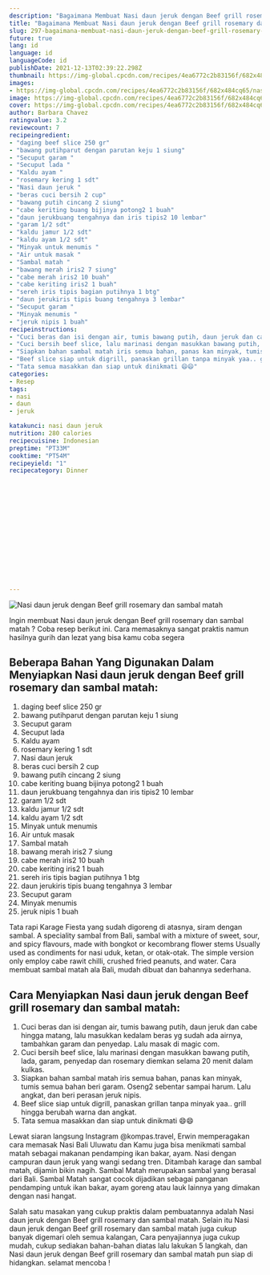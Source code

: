 ```yaml
---
description: "Bagaimana Membuat Nasi daun jeruk dengan Beef grill rosemary dan sambal matah Anti Gagal"
title: "Bagaimana Membuat Nasi daun jeruk dengan Beef grill rosemary dan sambal matah Anti Gagal"
slug: 297-bagaimana-membuat-nasi-daun-jeruk-dengan-beef-grill-rosemary-dan-sambal-matah-anti-gagal
future: true
lang: id
language: id
languageCode: id
publishDate: 2021-12-13T02:39:22.298Z 
thumbnail: https://img-global.cpcdn.com/recipes/4ea6772c2b83156f/682x484cq65/nasi-daun-jeruk-dengan-beef-grill-rosemary-dan-sambal-matah-foto-resep-utama.webp
images:
- https://img-global.cpcdn.com/recipes/4ea6772c2b83156f/682x484cq65/nasi-daun-jeruk-dengan-beef-grill-rosemary-dan-sambal-matah-foto-resep-utama.webp
image: https://img-global.cpcdn.com/recipes/4ea6772c2b83156f/682x484cq65/nasi-daun-jeruk-dengan-beef-grill-rosemary-dan-sambal-matah-foto-resep-utama.webp
cover: https://img-global.cpcdn.com/recipes/4ea6772c2b83156f/682x484cq65/nasi-daun-jeruk-dengan-beef-grill-rosemary-dan-sambal-matah-foto-resep-utama.webp
author: Barbara Chavez
ratingvalue: 3.2
reviewcount: 7
recipeingredient:
- "daging beef slice 250 gr"
- "bawang putihparut dengan parutan keju 1 siung"
- "Secuput garam "
- "Secuput lada "
- "Kaldu ayam "
- "rosemary kering 1 sdt"
- "Nasi daun jeruk "
- "beras cuci bersih 2 cup"
- "bawang putih cincang 2 siung"
- "cabe keriting buang bijinya potong2 1 buah"
- "daun jerukbuang tengahnya dan iris tipis2 10 lembar"
- "garam 1/2 sdt"
- "kaldu jamur 1/2 sdt"
- "kaldu ayam 1/2 sdt"
- "Minyak untuk menumis "
- "Air untuk masak "
- "Sambal matah "
- "bawang merah iris2 7 siung"
- "cabe merah iris2 10 buah"
- "cabe keriting iris2 1 buah"
- "sereh iris tipis bagian putihnya 1 btg"
- "daun jerukiris tipis buang tengahnya 3 lembar"
- "Secuput garam "
- "Minyak menumis "
- "jeruk nipis 1 buah"
recipeinstructions:
- "Cuci beras dan isi dengan air, tumis bawang putih, daun jeruk dan cabe hingga matang, lalu masukkan kedalam beras yg sudah ada airnya, tambahkan garam dan penyedap. Lalu masak di magic com."
- "Cuci bersih beef slice, lalu marinasi dengan masukkan bawang putih, lada, garam, penyedap dan rosemary diemkan selama 20 menit dalam kulkas."
- "Siapkan bahan sambal matah iris semua bahan, panas kan minyak, tumis semua bahan beri garam. Oseng2 sebentar sampai harum. Lalu angkat, dan beri perasan jeruk nipis."
- "Beef slice siap untuk digrill, panaskan grillan tanpa minyak yaa.. grill hingga berubah warna dan angkat."
- "Tata semua masakkan dan siap untuk dinikmati 😄😄"
categories:
- Resep
tags:
- nasi
- daun
- jeruk

katakunci: nasi daun jeruk 
nutrition: 280 calories
recipecuisine: Indonesian
preptime: "PT33M"
cooktime: "PT54M"
recipeyield: "1"
recipecategory: Dinner


     
    
    
    
    
    
    
    
    
    
    
      
    
---
```



![Nasi daun jeruk dengan Beef grill rosemary dan sambal matah](https://img-global.cpcdn.com/recipes/4ea6772c2b83156f/682x484cq65/nasi-daun-jeruk-dengan-beef-grill-rosemary-dan-sambal-matah-foto-resep-utama.webp)

Ingin membuat Nasi daun jeruk dengan Beef grill rosemary dan sambal matah ? Coba resep berikut ini. Cara memasaknya sangat praktis namun hasilnya gurih dan lezat yang bisa kamu coba segera

<!--inarticleads1-->

## Beberapa Bahan Yang Digunakan Dalam Menyiapkan Nasi daun jeruk dengan Beef grill rosemary dan sambal matah:

1. daging beef slice 250 gr
1. bawang putihparut dengan parutan keju 1 siung
1. Secuput garam 
1. Secuput lada 
1. Kaldu ayam 
1. rosemary kering 1 sdt
1. Nasi daun jeruk 
1. beras cuci bersih 2 cup
1. bawang putih cincang 2 siung
1. cabe keriting buang bijinya potong2 1 buah
1. daun jerukbuang tengahnya dan iris tipis2 10 lembar
1. garam 1/2 sdt
1. kaldu jamur 1/2 sdt
1. kaldu ayam 1/2 sdt
1. Minyak untuk menumis 
1. Air untuk masak 
1. Sambal matah 
1. bawang merah iris2 7 siung
1. cabe merah iris2 10 buah
1. cabe keriting iris2 1 buah
1. sereh iris tipis bagian putihnya 1 btg
1. daun jerukiris tipis buang tengahnya 3 lembar
1. Secuput garam 
1. Minyak menumis 
1. jeruk nipis 1 buah

Tata rapi Karage Fiesta yang sudah digoreng di atasnya, siram dengan sambal. A speciality sambal from Bali, sambal with a mixture of sweet, sour, and spicy flavours, made with bongkot or kecombrang flower stems Usually used as condiments for nasi uduk, ketan, or otak-otak. The simple version only employ cabe rawit chilli, crushed fried peanuts, and water. Cara membuat sambal matah ala Bali, mudah dibuat dan bahannya sederhana. 

<!--inarticleads2-->

## Cara Menyiapkan Nasi daun jeruk dengan Beef grill rosemary dan sambal matah:

1. Cuci beras dan isi dengan air, tumis bawang putih, daun jeruk dan cabe hingga matang, lalu masukkan kedalam beras yg sudah ada airnya, tambahkan garam dan penyedap. Lalu masak di magic com.
1. Cuci bersih beef slice, lalu marinasi dengan masukkan bawang putih, lada, garam, penyedap dan rosemary diemkan selama 20 menit dalam kulkas.
1. Siapkan bahan sambal matah iris semua bahan, panas kan minyak, tumis semua bahan beri garam. Oseng2 sebentar sampai harum. Lalu angkat, dan beri perasan jeruk nipis.
1. Beef slice siap untuk digrill, panaskan grillan tanpa minyak yaa.. grill hingga berubah warna dan angkat.
1. Tata semua masakkan dan siap untuk dinikmati 😄😄


Lewat siaran langsung Instagram @kompas.travel, Erwin memperagakan cara memasak Nasi Bali Uluwatu dan Kamu juga bisa menikmati sambal matah sebagai makanan pendamping ikan bakar, ayam. Nasi dengan campuran daun jeruk yang wangi sedang tren. Ditambah karage dan sambal matah, dijamin bikin nagih. Sambal Matah merupakan sambal yang berasal dari Bali. Sambal Matah sangat cocok dijadikan sebagai panganan pendamping untuk ikan bakar, ayam goreng atau lauk lainnya yang dimakan dengan nasi hangat. 

Salah satu masakan yang cukup praktis dalam pembuatannya adalah  Nasi daun jeruk dengan Beef grill rosemary dan sambal matah. Selain itu  Nasi daun jeruk dengan Beef grill rosemary dan sambal matah  juga cukup banyak digemari oleh semua kalangan, Cara penyajiannya juga cukup mudah, cukup sediakan bahan-bahan diatas lalu lakukan 5 langkah, dan  Nasi daun jeruk dengan Beef grill rosemary dan sambal matah  pun siap di hidangkan. selamat mencoba !
